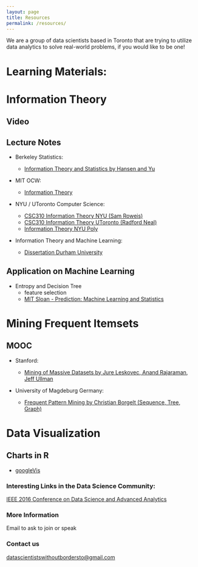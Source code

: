 ```yaml
---
layout: page
title: Resources
permalink: /resources/
---
```


We are a group of data scientists based in Toronto that are trying to utilize data analytics to solve real-world problems, if you would like to be one!

# Learning Materials:

# Information Theory

Video
---

Lecture Notes
---
* Berkeley Statistics: 
  * [Information Theory and Statistics by Hansen and Yu](http://www.stat.berkeley.edu/~binyu/summer08/L1P1.pdf)

* MIT OCW:
  * [Information Theory](https://ocw.mit.edu/courses/electrical-engineering-and-computer-science/6-441-information-theory-spring-2010/lecture-notes/)
  
* NYU / UToronto Computer Science:
  * [CSC310 Information Theory NYU (Sam Roweis)](https://www.cs.nyu.edu/~roweis/csc310-2005/lectures.html)
  * [CSC310 Information Theory UToronto (Radford Neal)](http://www.cs.toronto.edu/~radford/csc310/index.html)
  * [Information Theory NYU Poly](http://www.cims.nyu.edu/~chou/notes/infotheory.pdf)
  
* Information Theory and Machine Learning:
  * [Dissertation Durham University](https://community.dur.ac.uk/d.p.kaye/dissertation/dissertation.pdf)

Application on Machine Learning
---
* Entropy and Decision Tree
  * feature selection
  * [MIT Sloan - Prediction: Machine Learning and Statistics](https://ocw.mit.edu/courses/sloan-school-of-management/15-097-prediction-machine-learning-and-statistics-spring-2012/lecture-notes/MIT15_097S12_lec08.pdf)
  
  
# Mining Frequent Itemsets

MOOC
---
* Stanford:
  * [Mining of Massive Datasets by Jure Leskovec, Anand Rajaraman, Jeff Ullman](http://www.mmds.org/)
  
* University of Magdeburg Germany:
  * [Frequent Pattern Mining by Christian Borgelt (Sequence, Tree, Graph)](http://www.borgelt.net/slides/fpm4.pdf)

# Data Visualization

Charts in R
---
* [googleVis](https://cran.r-project.org/web/packages/googleVis/vignettes/googleVis_examples.html)

### Interesting Links in the Data Science Community:

[IEEE 2016 Conference on Data Science and Advanced Analytics](https://www.ualberta.ca/~dsaa16/ataglance.html)

### More Information

Email to ask to join or speak

### Contact us

[datascientistswithoutbordersto@gmail.com](mailto:datascientistswithoutbordersto@gmail.com)
